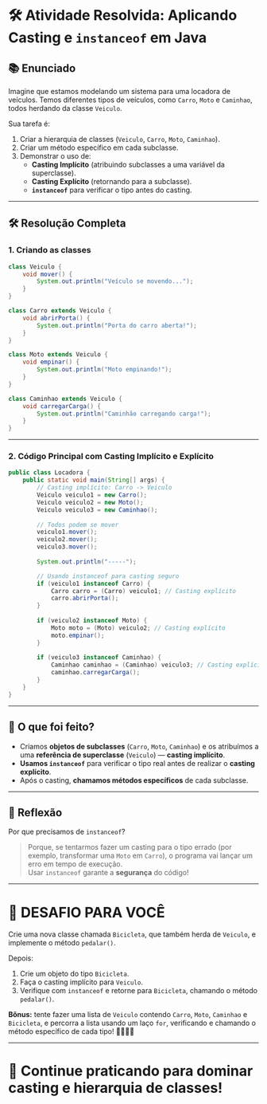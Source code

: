 # 🛠️ Atividade Resolvida: Aplicando Casting e `instanceof` em Java

## 📚 Enunciado

Imagine que estamos modelando um sistema para uma locadora de veículos. Temos diferentes tipos de veículos, como `Carro`, `Moto` e `Caminhao`, todos herdando da classe `Veiculo`.

Sua tarefa é:

1. Criar a hierarquia de classes (`Veiculo`, `Carro`, `Moto`, `Caminhao`).
2. Criar um método específico em cada subclasse.
3. Demonstrar o uso de:
   - **Casting Implícito** (atribuindo subclasses a uma variável da superclasse).
   - **Casting Explícito** (retornando para a subclasse).
   - **`instanceof`** para verificar o tipo antes do casting.

---

## 🛠️ Resolução Completa

### 1. Criando as classes

```java
class Veiculo {
    void mover() {
        System.out.println("Veículo se movendo...");
    }
}

class Carro extends Veiculo {
    void abrirPorta() {
        System.out.println("Porta do carro aberta!");
    }
}

class Moto extends Veiculo {
    void empinar() {
        System.out.println("Moto empinando!");
    }
}

class Caminhao extends Veiculo {
    void carregarCarga() {
        System.out.println("Caminhão carregando carga!");
    }
}
```

---

### 2. Código Principal com Casting Implícito e Explícito

```java
public class Locadora {
    public static void main(String[] args) {
        // Casting implícito: Carro -> Veiculo
        Veiculo veiculo1 = new Carro();
        Veiculo veiculo2 = new Moto();
        Veiculo veiculo3 = new Caminhao();
        
        // Todos podem se mover
        veiculo1.mover();
        veiculo2.mover();
        veiculo3.mover();
        
        System.out.println("-----");

        // Usando instanceof para casting seguro
        if (veiculo1 instanceof Carro) {
            Carro carro = (Carro) veiculo1; // Casting explícito
            carro.abrirPorta();
        }
        
        if (veiculo2 instanceof Moto) {
            Moto moto = (Moto) veiculo2; // Casting explícito
            moto.empinar();
        }
        
        if (veiculo3 instanceof Caminhao) {
            Caminhao caminhao = (Caminhao) veiculo3; // Casting explícito
            caminhao.carregarCarga();
        }
    }
}
```

---

## 🌟 O que foi feito?

- Criamos **objetos de subclasses** (`Carro`, `Moto`, `Caminhao`) e os atribuímos a uma **referência de superclasse** (`Veiculo`) — **casting implícito**.
- **Usamos `instanceof`** para verificar o tipo real antes de realizar o **casting explícito**.
- Após o casting, **chamamos métodos específicos** de cada subclasse.

---

## 🧐 Reflexão

Por que precisamos de `instanceof`?

> Porque, se tentarmos fazer um casting para o tipo errado (por exemplo, transformar uma `Moto` em `Carro`), o programa vai lançar um erro em tempo de execução.  
> Usar `instanceof` garante a **segurança** do código!

---

# 🎯 DESAFIO PARA VOCÊ

Crie uma nova classe chamada `Bicicleta`, que também herda de `Veiculo`, e implemente o método `pedalar()`.

Depois:

1. Crie um objeto do tipo `Bicicleta`.
2. Faça o casting implícito para `Veiculo`.
3. Verifique com `instanceof` e retorne para `Bicicleta`, chamando o método `pedalar()`.

**Bônus:** tente fazer uma lista de `Veiculo` contendo `Carro`, `Moto`, `Caminhao` e `Bicicleta`, e percorra a lista usando um laço `for`, verificando e chamando o método específico de cada tipo! 🚴🚗🛵️🚛

---

# 🚀 Continue praticando para dominar casting e hierarquia de classes!
